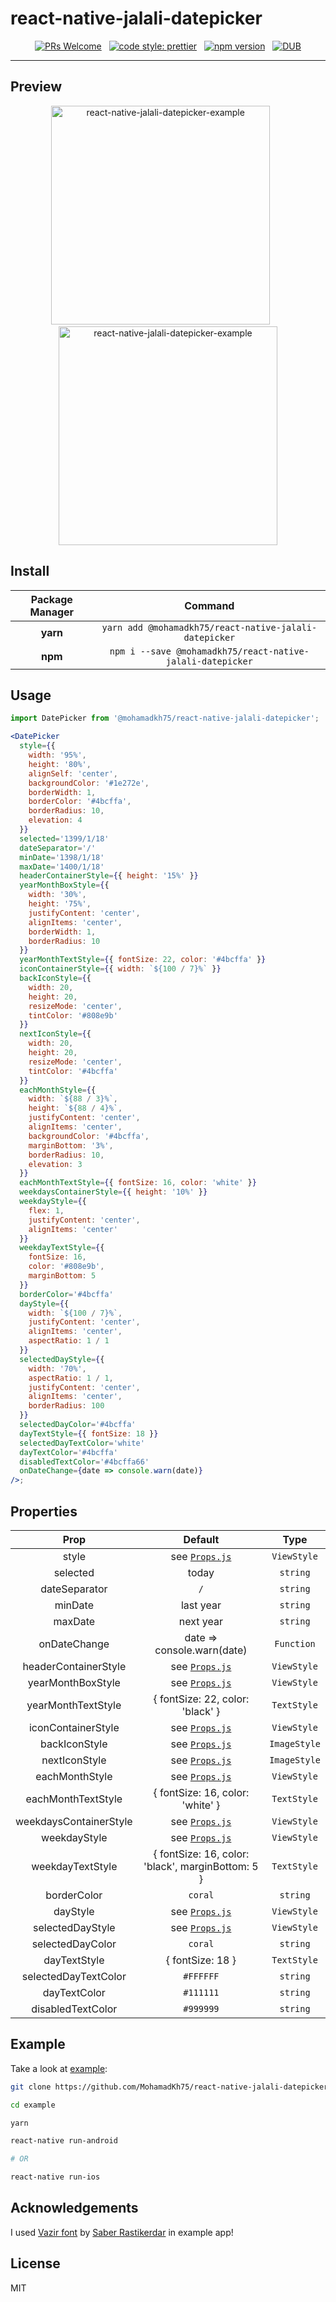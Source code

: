# react-native-jalali-datepicker

<div align="center">

[![PRs Welcome](https://img.shields.io/badge/PRs-welcome-brightgreen.svg)](https://github.com/MohamadKh75/react-native-jalali-datepicker/pulls) &nbsp; [![code style: prettier](https://img.shields.io/badge/code_style-prettier-ff69b4.svg?style=flat)](https://github.com/prettier/prettier) &nbsp; [![npm version](https://badge.fury.io/js/%40mohamadkh75%2Freact-native-jalali-datepicker.svg)](https://badge.fury.io/js/%40mohamadkh75%2Freact-native-jalali-datepicker) &nbsp; [![DUB](https://img.shields.io/dub/l/vibe-d.svg)](https://github.com/MohamadKh75/react-native-jalali-datepicker/blob/master/LICENSE)

</div>

---

## Preview

<div align="center">
<img
  alt='react-native-jalali-datepicker-example'
  src='assets/react-native-jalali-datepicker-1.jpg'
  width="350" />
&nbsp; &nbsp; &nbsp;
<img
  alt='react-native-jalali-datepicker-example'
  src='assets/react-native-jalali-datepicker-2.jpg'
  width="350" />
</div>

## Install

| Package Manager |                          Command                           |
| :-------------: | :--------------------------------------------------------: |
|    **yarn**     |   `yarn add @mohamadkh75/react-native-jalali-datepicker`   |
|     **npm**     | `npm i --save @mohamadkh75/react-native-jalali-datepicker` |

## Usage

```jsx
import DatePicker from '@mohamadkh75/react-native-jalali-datepicker';

<DatePicker
  style={{
    width: '95%',
    height: '80%',
    alignSelf: 'center',
    backgroundColor: '#1e272e',
    borderWidth: 1,
    borderColor: '#4bcffa',
    borderRadius: 10,
    elevation: 4
  }}
  selected='1399/1/18'
  dateSeparator='/'
  minDate='1398/1/18'
  maxDate='1400/1/18'
  headerContainerStyle={{ height: '15%' }}
  yearMonthBoxStyle={{
    width: '30%',
    height: '75%',
    justifyContent: 'center',
    alignItems: 'center',
    borderWidth: 1,
    borderRadius: 10
  }}
  yearMonthTextStyle={{ fontSize: 22, color: '#4bcffa' }}
  iconContainerStyle={{ width: `${100 / 7}%` }}
  backIconStyle={{
    width: 20,
    height: 20,
    resizeMode: 'center',
    tintColor: '#808e9b'
  }}
  nextIconStyle={{
    width: 20,
    height: 20,
    resizeMode: 'center',
    tintColor: '#4bcffa'
  }}
  eachMonthStyle={{
    width: `${88 / 3}%`,
    height: `${88 / 4}%`,
    justifyContent: 'center',
    alignItems: 'center',
    backgroundColor: '#4bcffa',
    marginBottom: '3%',
    borderRadius: 10,
    elevation: 3
  }}
  eachMonthTextStyle={{ fontSize: 16, color: 'white' }}
  weekdaysContainerStyle={{ height: '10%' }}
  weekdayStyle={{
    flex: 1,
    justifyContent: 'center',
    alignItems: 'center'
  }}
  weekdayTextStyle={{
    fontSize: 16,
    color: '#808e9b',
    marginBottom: 5
  }}
  borderColor='#4bcffa'
  dayStyle={{
    width: `${100 / 7}%`,
    justifyContent: 'center',
    alignItems: 'center',
    aspectRatio: 1 / 1
  }}
  selectedDayStyle={{
    width: '70%',
    aspectRatio: 1 / 1,
    justifyContent: 'center',
    alignItems: 'center',
    borderRadius: 100
  }}
  selectedDayColor='#4bcffa'
  dayTextStyle={{ fontSize: 18 }}
  selectedDayTextColor='white'
  dayTextColor='#4bcffa'
  disabledTextColor='#4bcffa66'
  onDateChange={date => console.warn(date)}
/>;
```

## Properties

|          Prop          |                      Default                      |     Type     |
| :--------------------: | :-----------------------------------------------: | :----------: |
|         style          |          see [`Props.js`](src/props.js)           | `ViewStyle`  |
|        selected        |                       today                       |   `string`   |
|     dateSeparator      |                        `/`                        |   `string`   |
|        minDate         |                     last year                     |   `string`   |
|        maxDate         |                     next year                     |   `string`   |
|      onDateChange      |            date => console.warn(date)             |  `Function`  |
|  headerContainerStyle  |          see [`Props.js`](src/props.js)           | `ViewStyle`  |
|   yearMonthBoxStyle    |          see [`Props.js`](src/props.js)           | `ViewStyle`  |
|   yearMonthTextStyle   |         { fontSize: 22, color: 'black' }          | `TextStyle`  |
|   iconContainerStyle   |          see [`Props.js`](src/props.js)           | `ViewStyle`  |
|     backIconStyle      |          see [`Props.js`](src/props.js)           | `ImageStyle` |
|     nextIconStyle      |          see [`Props.js`](src/props.js)           | `ImageStyle` |
|     eachMonthStyle     |          see [`Props.js`](src/props.js)           | `ViewStyle`  |
|   eachMonthTextStyle   |         { fontSize: 16, color: 'white' }          | `TextStyle`  |
| weekdaysContainerStyle |          see [`Props.js`](src/props.js)           | `ViewStyle`  |
|      weekdayStyle      |          see [`Props.js`](src/props.js)           | `ViewStyle`  |
|    weekdayTextStyle    | { fontSize: 16, color: 'black', marginBottom: 5 } | `TextStyle`  |
|      borderColor       |                      `coral`                      |   `string`   |
|        dayStyle        |          see [`Props.js`](src/props.js)           | `ViewStyle`  |
|    selectedDayStyle    |          see [`Props.js`](src/props.js)           | `ViewStyle`  |
|    selectedDayColor    |                      `coral`                      |   `string`   |
|      dayTextStyle      |                 { fontSize: 18 }                  | `TextStyle`  |
|  selectedDayTextColor  |                     `#FFFFFF`                     |   `string`   |
|      dayTextColor      |                     `#111111`                     |   `string`   |
|   disabledTextColor    |                     `#999999`                     |   `string`   |

## Example

Take a look at [example](example):

```bash
git clone https://github.com/MohamadKh75/react-native-jalali-datepicker.git

cd example

yarn

react-native run-android

# OR

react-native run-ios
```

## Acknowledgements

I used [Vazir font](http://rastikerdar.github.io/vazir-font/) by [Saber Rastikerdar](https://github.com/rastikerdar) in example app!

## License

MIT
